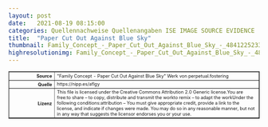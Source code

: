 ```yaml
---
layout: post
date:   2021-08-19 08:15:00
categories: Quellennachweise Quellenangaben ISE IMAGE SOURCE EVIDENCE
title:  "Paper Cut Out Against Blue Sky"
thumbnail: Family_Concept_-_Paper_Cut_Out_Against_Blue_Sky_-_48412252331-1.jpg
highresolutionimg: Family_Concept_-_Paper_Cut_Out_Against_Blue_Sky_-_48412252331.jpg
---
```


<div class="entry-content">

<table style="font-size: xx-small" border="1" cellpadding="2">
<tbody>
<tr>
<th style="text-align: right" width="81"><strong>Source</strong></th>
<td>"Family Concept - Paper Cut Out Against Blue Sky" Werk von perpetual.fostering</td>
</tr>
<tr>
<th style="text-align: right" width="81"><strong>Quelle</strong></th>
<td>https://nipp.es/aflgy</td>
</tr>
<tr>
<th style="text-align: right" width="81"><strong>Lizenz</strong></th>
<td>
This file is licensed under the Creative Commons Attribution 2.0 Generic license.You are free:to share – to copy, distribute and transmit the workto remix – to adapt the workUnder the following conditions:attribution – You must give appropriate credit, provide a link to the license, and indicate if changes were made. You may do so in any reasonable manner, but not in any way that suggests the licensor endorses you or your use.
</td>
</tr>
</tbody>
</table>
<p>&nbsp;</p>

</div><!-- .entry-content -->
